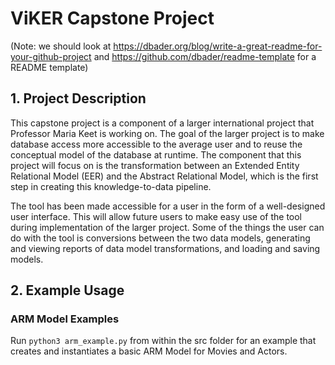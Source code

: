 # ViKER Capstone Project
(Note: we should look at https://dbader.org/blog/write-a-great-readme-for-your-github-project and https://github.com/dbader/readme-template for a README template)

## 1. Project Description

This capstone project is a component of a larger international project that Professor Maria Keet is working on. The goal of the larger project is to make database access more accessible to the average user and to reuse the conceptual model of the database at runtime. The component that this project will focus on is the transformation between an Extended Entity Relational Model (EER) and the Abstract Relational Model, which is the first step in creating this knowledge-to-data pipeline.

The tool has been made accessible for a user in the form of a well-designed user interface. This will allow future users to make easy use of the tool during implementation of the larger project. Some of the things the user can do with the tool is conversions between the two data models, generating and viewing reports of data model transformations, and loading and saving models.

## 2. Example Usage

### ARM Model Examples

Run `python3 arm_example.py` from within the src folder for an example that creates and instantiates a basic ARM Model for Movies and Actors.
